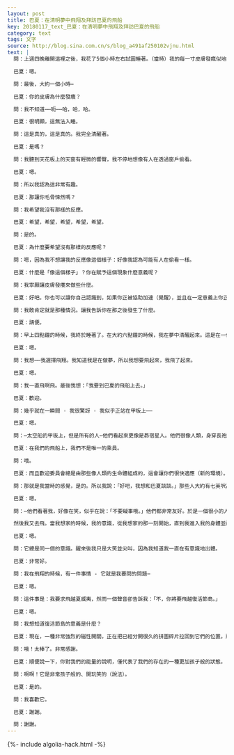 ```yaml
---
layout: post
title: 巴夏：在清明夢中飛翔及拜訪巴夏的飛船
key: 20180117_text_巴夏：在清明夢中飛翔及拜訪巴夏的飛船
category: text
tags: 文字
source: http://blog.sina.com.cn/s/blog_a491af250102vjnu.html
text: |
  問：上週四晚離開這裡之後，我花了5個小時左右試圖睡著。（當時）我的每一寸皮膚發瘋似地癢。

  巴夏：嗯。

  問：最後，大約一個小時⋯

  巴夏：你的皮膚為什麼發癢？

  問：我不知道⋯⋯呃⋯⋯哈，哈，哈。

  巴夏：很明顯，這無法入睡。

  問：這是真的，這是真的。我完全清醒著。

  巴夏：是嗎？

  問：我聽到天花板上的天窗有輕微的響聲，我不停地想像有人在透過窗戶偷看。

  巴夏：嗯。

  問：所以我認為這非常有趣。

  巴夏：那讓你毛骨悚然嗎？

  問：我希望我沒有那樣的反應。

  巴夏：希望，希望，希望，希望，希望。

  問：是的。

  巴夏：為什麼要希望沒有那樣的反應呢？

  問：嗯，因為我不想讓我的反應像這個樣子：好像我認為可能有人在偷看一樣。

  巴夏：什麼是「像這個樣子」？你在賦予這個現象什麼意義呢？

  問：我寧願讓皮膚發癢來做些什麼。

  巴夏：好吧。你也可以讓你自己認識到，如果你正被協助加速（覺醒），並且在一定意義上你正在釋放（不屬於你的）信念，那麼，你的皮膚也可能有那樣的反應。

  問：我敢肯定就是那種情況。讓我告訴你在那之後發生了什麼。

  巴夏：請便。

  問：早上四點鐘的時候，我終於睡著了。在大約六點鐘的時候，我在夢中清醒起來。這是在一個半月之內的第三個清明夢。

  巴夏：嗯。

  問：我想⋯⋯我選擇飛翔。我知道我是在做夢，所以我想要飛起來，我飛了起來。

  巴夏：嗯。

  問：我一直飛啊飛。最後我想：「我要到巴夏的飛船上去。」

  巴夏：歡迎。

  問：幾乎就在一瞬間 - 我很驚訝 - 我似乎正站在甲板上⋯⋯

  巴夏：嗯。

  問：⋯太空船的甲板上，但是所有的人⋯他們看起來更像是昴宿星人。他們很像人類，身穿長袍。長袍上面有各種紅色和幾何形狀。

  巴夏：在我們的飛船上，我們不是唯一的乘員。

  問：哦。

  巴夏：而且歡迎委員會總是由那些像人類的生命體組成的，這會讓你們很快適應（新的環境）。

  問：那就是我當時的感覺，是的。所以我說：「好吧，我想和巴夏談談。」那些人大約有七英呎高⋯

  巴夏：嗯。

  問：⋯他們看著我，好像在笑，似乎在說：「不要礙事哦。」他們都非常友好。於是一個很小的人走了出來，他並不具有（你所描述的）你們的容貌，不過他也非常友好。他帶我去了一個地方，似乎是政府管理的某類機構，那裡有一個長長的管道。然後他說他要進去，去拿些東西給我。於是他只是移開管道，走了進入，傻笑著出來。

  然後我又去飛。當我想家的時候，我的意識，從我想家的那一刻開始，直到我進入我的身體並醒來，從未斷開。

  巴夏：嗯。

  問：它總是同一個的意識。醒來後我只是大笑並尖叫，因為我知道我一直在有意識地出體。

  巴夏：非常好。

  問：我在飛翔的時候，有一件事情 - 它就是我要問的問題⋯

  巴夏：嗯。

  問：這件事是：我要求飛越夏威夷，然而一個聲音卻告訴我：「不，你將要飛越復活節島。」

  巴夏：嗯。

  問：我想知道復活節島的意義是什麼？

  巴夏：現在，一種非常強烈的磁性開關，正在把已經分開很久的拼圖碎片拉回到它們的位置。所以，你在復活節島上所看到的，是真實的驅動馬達，它造就了夏威夷、沙士達山和富士山之間的三角形劃分。因為它是連接到利莫里亞的古老連接。

  問：哦！太棒了。非常感謝。

  巴夏：順便說一下，你對我們的能量的說明，僅代表了我們的存在的一種更加孩子般的狀態。

  問：啊啊！它是非常孩子般的、開玩笑的（說法）。

  巴夏：是的。

  問：我喜歡它。

  巴夏：謝謝。

  問：謝謝。
---
```


{%- include algolia-hack.html -%}
